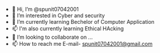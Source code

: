 - 👋 Hi, I’m @spunit07042001
- 👀 I’m interested in Cyber and security 
- 🌱 I’m currently learning Bechelor of Computer Application
- 📫 I'm also currently learning Ethical HAcking 
- 💞️ I’m looking to collaborate on ...
- 📫 How to reach me E-mail- spunit07042001@gmail.com

<!---
spunit07042001/spunit07042001 is a ✨ special ✨ repository because its `README.md` (this file) appears on your GitHub profile.
You can click the Preview link to take a look at your changes.
--->
